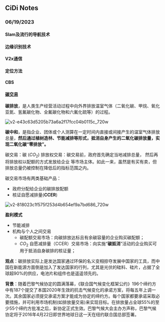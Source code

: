 ## CiDi Notes

### 06/19/2023

#### Slam及流行的导航技术



#### 边缘识别技术

#### V2x通信

#### 定位方法

#### CBS

#### [碳交易](https://zhuanlan.zhihu.com/p/407357305)

**碳排放**，是人类生产经营活动过程中向外界排放温室气体（二氧化碳、甲烷、氧化亚氮、氢氟碳化物、全氟碳化物和六氟化硫等）的过程。

![v2-e43c63d5205b73a6a2f17fcc04b0115c_720w](https://pic1.zhimg.com/80/v2-e43c63d5205b73a6a2f17fcc04b0115c_720w.webp)

**碳中和**，是指企业、团体或个人测算在一定时间内直接或间接产生的温室气体排放总量，**然后通过植树造林、节能减排等形式，抵消自身产生的二氧化碳排放量，实现二氧化碳“零排放”。**

碳交易：碳 $(CO_2)$ 排放权交易：碳交易前，政府首先确定当地减排总量， 然后再将排放权以配额的方式发放给企业 等市场主体。如此一来，虽然是有买有卖，但排放总量仍被控制在降低后的指标范围之内。

碳交易市场有两类基础产品：

+ 政府分配给企业的碳排放配额
+ 核证自愿减排量(**CCER**)

![v2-818023c1f575f253d4b654ef9a7bd686_720w](https://pic3.zhimg.com/80/v2-818023c1f575f253d4b654ef9a7bd686_720w.webp)

**盈利模式**

+ 节能减排
+ 机构与个人之间交易
  + 碳配额交易市场：向碳排放达标且有余碳容量的企业购买碳配额；
  + $CO_2$ 自愿减排量（CCER）交易市场：向实施“**碳抵消**”活动的企业购买可用于抵消自身碳排的核证量；

**观点**：碳排放实际上是发达国家通过环保的名义变相掠夺发展中国家的工具，而中国在新能源方面倒是加入了发达国家的行列，尤其是光伏的硅料、硅片，占据了全球超90%的供应，电池片和组件也是遥遥领先的。

**背景**：随着巴黎气候协定的圆满落幕，《联合国气候变化框架公约》196个缔约方中有187个提交了本国2020年生效的抗击气候变化的承诺方案，将每五年上调一次。其余国家必须提交承诺方案才能成为协定的缔约方。每个国家都要承诺采取必要措施，并可利用市场机制(如排放量交易)来实现目标。在排放量占全球55%的至少55个缔约方批准之后，新协定正式生效。巴黎气候大会主办方声称，巴黎气候协定将于2016年4月22日即世界地球日这一天在纽约联合国总部签署。
